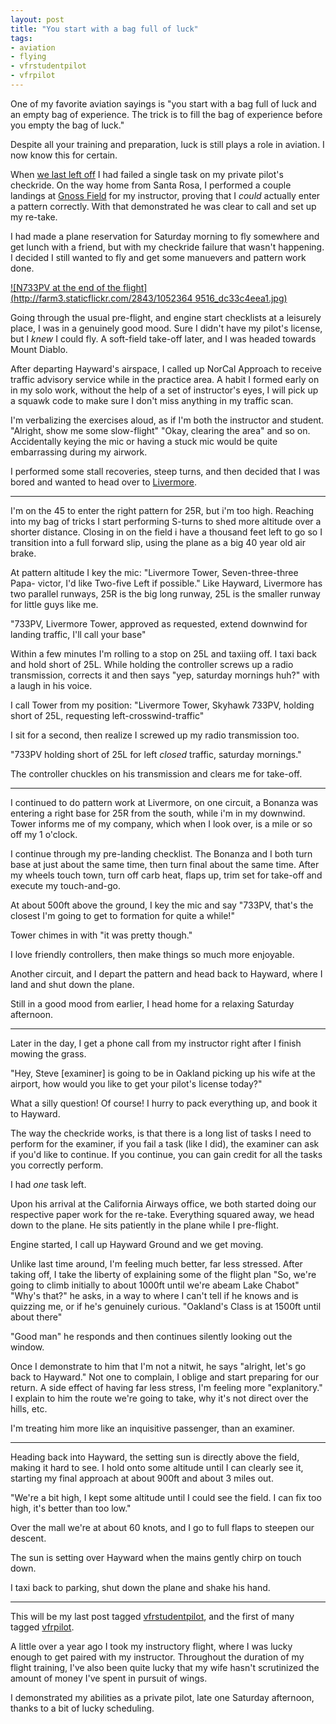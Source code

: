 ```yaml
---
layout: post
title: "You start with a bag full of luck"
tags:
- aviation
- flying
- vfrstudentpilot
- vfrpilot
---
```


One of my favorite aviation sayings is "you start with a bag full of luck and
an empty bag of experience. The trick is to fill the bag of experience before
you empty the bag of luck."

Despite all your training and preparation, luck is still plays a role in
aviation. I now know this for certain.

When [we last left off](/2013/10/25/cant-do-that-buddy.html) I had failed a
single task on my private pilot's checkride. On the way home from Santa Rosa,
I performed a couple landings at [Gnoss Field](http://airnav.com/airport/dvo)
for my instructor, proving that I _could_ actually enter a pattern correctly.
With that demonstrated he was clear to call and set up my re-take.

I had made a plane reservation for Saturday morning to fly somewhere and get
lunch with a friend, but with my checkride failure that wasn't happening. I
decided I still wanted to fly and get some manuevers and pattern work done.

[![N733PV at the end of the flight](http://farm3.staticflickr.com/2843/1052364
9516_dc33c4eea1.jpg)](http://www.flickr.com/photos/agentdero/10523649516/)

Going through the usual pre-flight, and engine start checklists at a leisurely
place, I was in a genuinely good mood. Sure I didn't have my pilot's license,
but I _knew_ I could fly. A soft-field take-off later, and I was headed
towards Mount Diablo.

After departing Hayward's airspace, I called up NorCal Approach to receive
traffic advisory service while in the practice area. A habit I formed early on
in my solo work, without the help of a set of instructor's eyes, I will pick
up a squawk code to make sure I don't miss anything in my traffic scan.

I'm verbalizing the exercises aloud, as if I'm both the instructor and
student. "Alright, show me some slow-flight" "Okay, clearing the area" and so
on. Accidentally keying the mic or having a stuck mic would be quite
embarrassing during my airwork.

I performed some stall recoveries, steep turns, and then decided that I was
bored and wanted to head over to [Livermore](http://airnav.com/airport/klvk).

* * *

I'm on the 45 to enter the right pattern for 25R, but i'm too high. Reaching
into my bag of tricks I start performing S-turns to shed more altitude over a
shorter distance. Closing in on the field i have a thousand feet left to go so
I transition into a full forward slip, using the plane as a big 40 year old
air brake.

At pattern altitude I key the mic: "Livermore Tower, Seven-three-three Papa-
victor, I'd like Two-five Left if possible." Like Hayward, Livermore has two
parallel runways, 25R is the big long runway, 25L is the smaller runway for
little guys like me.

"733PV, Livermore Tower, approved as requested, extend downwind for landing
traffic, I'll call your base"

Within a few minutes I'm rolling to a stop on 25L and taxiing off. I taxi back
and hold short of 25L. While holding the controller screws up a radio
transmission, corrects it and then says "yep, saturday mornings huh?" with a
laugh in his voice.

I call Tower from my position: "Livermore Tower, Skyhawk 733PV, holding short
of 25L, requesting left-crosswind-traffic"

I sit for a second, then realize I screwed up my radio transmission too.

"733PV holding short of 25L for left _closed_ traffic, saturday mornings."

The controller chuckles on his transmission and clears me for take-off.

* * *

I continued to do pattern work at Livermore, on one circuit, a Bonanza was
entering a right base for 25R from the south, while i'm in my downwind. Tower
informs me of my company, which when I look over, is a mile or so off my 1
o'clock.

I continue through my pre-landing checklist. The Bonanza and I both turn base
at just about the same time, then turn final about the same time. After my
wheels touch town, turn off carb heat, flaps up, trim set for take-off and
execute my touch-and-go.

At about 500ft above the ground, I key the mic and say "733PV, that's the
closest I'm going to get to formation for quite a while!"

Tower chimes in with "it was pretty though."

I love friendly controllers, then make things so much more enjoyable.

Another circuit, and I depart the pattern and head back to Hayward, where I
land and shut down the plane.

Still in a good mood from earlier, I head home for a relaxing Saturday
afternoon.

* * *

Later in the day, I get a phone call from my instructor right after I finish
mowing the grass.

"Hey, Steve [examiner] is going to be in Oakland picking up his wife at the
airport, how would you like to get your pilot's license today?"

What a silly question! Of course! I hurry to pack everything up, and book it
to Hayward.

The way the checkride works, is that there is a long list of tasks I need to
perform for the examiner, if you fail a task (like I did), the examiner can
ask if you'd like to continue. If you continue, you can gain credit for all
the tasks you correctly perform.

I had _one_ task left.

Upon his arrival at the California Airways office, we both started doing our
respective paper work for the re-take. Everything squared away, we head down
to the plane. He sits patiently in the plane while I pre-flight.

Engine started, I call up Hayward Ground and we get moving.

Unlike last time around, I'm feeling much better, far less stressed. After
taking off, I take the liberty of explaining some of the flight plan "So,
we're going to climb initially to about 1000ft until we're abeam Lake Chabot"
"Why's that?" he asks, in a way to where I can't tell if he knows and is
quizzing me, or if he's genuinely curious. "Oakland's Class is at 1500ft until
about there"

"Good man" he responds and then continues silently looking out the window.

Once I demonstrate to him that I'm not a nitwit, he says "alright, let's go
back to Hayward." Not one to complain, I oblige and start preparing for our
return. A side effect of having far less stress, I'm feeling more
"explanitory." I explain to him the route we're going to take, why it's not
direct over the hills, etc.

I'm treating him more like an inquisitive passenger, than an examiner.

* * *

Heading back into Hayward, the setting sun is directly above the field, making
it hard to see. I hold onto some altitude until I can clearly see it, starting
my final approach at about 900ft and about 3 miles out.

"We're a bit high, I kept some altitude until I could see the field. I can fix
too high, it's better than too low."

Over the mall we're at about 60 knots, and I go to full flaps to steepen our
descent.

The sun is setting over Hayward when the mains gently chirp on touch down.

I taxi back to parking, shut down the plane and shake his hand.

* * *

This will be my last post tagged [vfrstudentpilot](/tag/vfrstudentpilot.html),
and the first of many tagged [vfrpilot](/tag/vfrpilot.html).

A little over a year ago I took my instructory flight, where I was lucky
enough to get paired with my instructor. Throughout the duration of my flight
training, I've also been quite lucky that my wife hasn't scrutinized the
amount of money I've spent in pursuit of wings.

I demonstrated my abilities as a private pilot, late one Saturday afternoon,
thanks to a bit of lucky scheduling.


